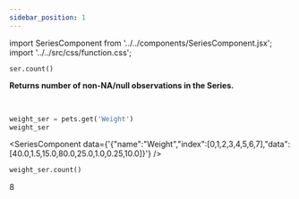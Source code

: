 ```yaml
---
sidebar_position: 1
---
```


import SeriesComponent from '../../components/SeriesComponent.jsx';
import '../../src/css/function.css';

<code>ser.count()</code>

<div className='base'>
    <p><strong>Returns number of non-NA/null observations in the Series.</strong></p>
</div>

<br />

```python
weight_ser = pets.get('Weight')
weight_ser
```
<SeriesComponent data={'{"name":"Weight","index":[0,1,2,3,4,5,6,7],"data":[40.0,1.5,15.0,80.0,25.0,1.0,0.25,10.0]}'} />

```python
weight_ser.count()
```
8